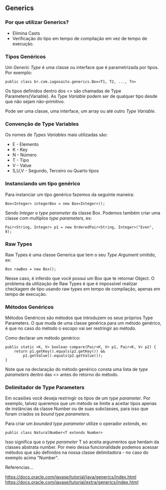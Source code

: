 ## Generics

### Por que utilizar Generics?

- Elimina Casts
- Verificação do tipo em tempo de compilação em vez de tempo de execução.

### Tipos Genéricos

Um *Generic Type* é uma classe ou interface que é parametrizada por tipos. Por exemplo:
    
    public class br.com.iagosaito.generics.Box<T1, T2, ..., Tn>

Os tipos definidos dentro dos <> são chamadas de Type Parameters(Variable).
As *Type Variable* podem ser de qualquer tipo desde que não sejam não-primitivo.

Pode ser uma classe, uma interface, um array ou até outro *Type Variable*.

### Convenção de Type Variables

Os nomes de *Types Variables* mais utilizadas são:
- E - Elemento
- K - Key
- N - Número
- T - Tipo
- V - Value
- S,U,V - Segundo, Terceiro ou Quarto tipos

### Instanciando um tipo genérico

Para instanciar um tipo genérico fazemos da seguinte maneira:

    Box<Integer> integerBox = new Box<Integer>();

Sendo *Integer* o *type parameter* da classe Box. Podemos também criar uma classe com multiplos *type parameters*, ex:

    Pair<String, Integer> p1 = new OrderedPair<String, Integer>("Even", 8);

### Raw Types

Raw Types é uma classe Generica que tem o seu *Type Argument* omitido, ex:

    Box rawBox = new Box();

Nesse caso, é inferido que você possui um Box que te retornar Object. O problema da utilização de Raw Types é que é 
impossível realizar checkagem de tipo usando raw types em tempo de compilação, apenas em tempo de execução.

### Métodos Genéricos
    
Métodos Genéricos são métodos que introduzem os seus próprios Type Parameters. O que muda de uma classe genérica para um
método genérico, é que no caso do método o escopo vai ser restringir ao método.

Como declarar um método genérico:

    public static <K, V> boolean compare(Pair<K, V> p1, Pair<K, V> p2) {
        return p1.getKey().equals(p2.getKey()) &&
            p1.getValue().equals(p2.getValue());
    }

Note que na declaração do método genérico consta uma lista de *type parameters* dentro das <> antes do retorno do 
método.

### Delimitador de Type Parameters

Em ocasiões você deseja restringir os tipos de um *type parameter*. Por exemplo, talvez queremos que um método se limite
a aceitar tipos apenas de instâncias da classe Number ou de suas subclasses, para isso que foram criados os *bound type
parameters*.

Para criar um *bounded type parameter* utilize o operador *extends*, ex:

    public class NaturalNumber<T extends Number> 

Isso significa que o *type parameter* T só aceita argumentos que herdam da classes abstrata number. Por meio dessa
funcionalidade podemos acessar métodos que são definidos na nossa classe delimitadora - no caso do exemplo acima "Number".

Referencias...

https://docs.oracle.com/javase/tutorial/java/generics/index.html
https://docs.oracle.com/javase/tutorial/extra/generics/index.html
